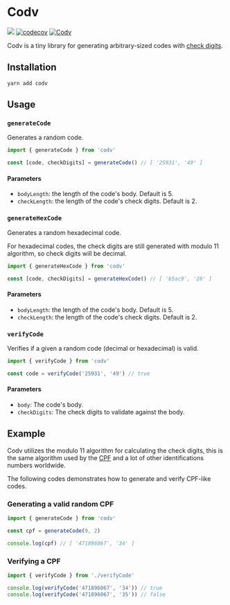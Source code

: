 # Codv

![](https://img.shields.io/badge/license-MIT-green)
[![codecov](https://codecov.io/gh/jotaajunior/codv/branch/master/graph/badge.svg?token=XE6V7I3RF4)](https://codecov.io/gh/jotaajunior/codv)
[![Codv](https://circleci.com/gh/jotaajunior/codv/tree/launch.svg?style=shield)](https://circleci.com/gh/jotaajunior/codv)

Codv is a tiny library for generating arbitrary-sized codes with [check digits](https://en.wikipedia.org/wiki/Check_digit).

## Installation

```shell
yarn add codv
```

## Usage

### `generateCode`

Generates a random code.

```ts
import { generateCode } from 'codv'

const [code, checkDigits] = generateCode() // [ '25931', '49' ]
```

#### Parameters

- `bodyLength`: the length of the code's body. Default is 5.
- `checkLength`: the length of the code's check digits. Default is 2.

### `generateHexCode`

Generates a random hexadecimal code.

For hexadecimal codes, the check digits are still generated with modulo 11 algorithm, so check digits will be decimal.

```ts
import { generateHexCode } from 'codv'

const [code, checkDigits] = generateHexCode() // [ 'b5ac9', '26' ]
```

#### Parameters

- `bodyLength`: the length of the code's body. Default is 5.
- `checkLength`: the length of the code's check digits. Default is 2.

### `verifyCode`

Verifies if a given a random code (decimal or hexadecimal) is valid.

```ts
import { verifyCode } from 'codv'

const code = verifyCode('25931', '49') // true
```

#### Parameters

- `body`: The code's body.
- `checkDigits`: The check digits to validate against the body.

## Example

Codv utilizes the modulo 11 algorithm for calculating the check digits, this is the same algorithm used by the [CPF](https://en.wikipedia.org/wiki/Cadastro_de_Pessoas_F%C3%ADsicas) and a lot of other identifications numbers worldwide.

The following codes demonstrates how to generate and verify CPF-like codes.

### Generating a valid random CPF

```ts
import { generateCode } from 'codv'

const cpf = generateCode(9, 2)

console.log(cpf) // [ '471896067', '34' ]
```

### Verifying a CPF

```ts
import { verifyCode } from './verifyCode'

console.log(verifyCode('471896067', '34')) // true
console.log(verifyCode('471896067', '35')) // false
```

